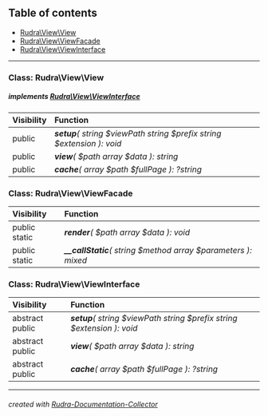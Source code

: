 ## Table of contents
- [Rudra\View\View](#rudra_view_view)
- [Rudra\View\ViewFacade](#rudra_view_viewfacade)
- [Rudra\View\ViewInterface](#rudra_view_viewinterface)
<hr>

<a id="rudra_view_view"></a>

### Class: Rudra\View\View
##### implements [Rudra\View\ViewInterface](#rudra_view_viewinterface)
| Visibility | Function |
|:-----------|:---------|
|public|<em><strong>setup</strong>( string $viewPath  string $prefix  string $extension ): void</em><br>|
|public|<em><strong>view</strong>(  $path  array $data ): string|false</em><br>|
|public|<em><strong>cache</strong>( array $path   $fullPage ): ?string</em><br>|


<a id="rudra_view_viewfacade"></a>

### Class: Rudra\View\ViewFacade
| Visibility | Function |
|:-----------|:---------|
|public static|<em><strong>render</strong>(  $path  array $data ): void</em><br>|
|public static|<em><strong>__callStatic</strong>( string $method  array $parameters ): mixed</em><br>|


<a id="rudra_view_viewinterface"></a>

### Class: Rudra\View\ViewInterface
| Visibility | Function |
|:-----------|:---------|
|abstract public|<em><strong>setup</strong>( string $viewPath  string $prefix  string $extension ): void</em><br>|
|abstract public|<em><strong>view</strong>(  $path  array $data ): string|false</em><br>|
|abstract public|<em><strong>cache</strong>( array $path   $fullPage ): ?string</em><br>|
<hr>

###### created with [Rudra-Documentation-Collector](#https://github.com/Jagepard/Rudra-Documentation-Collector)
